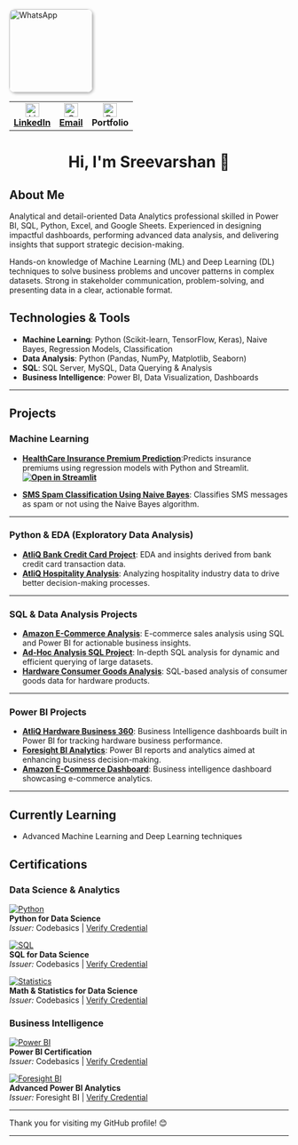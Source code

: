 <a href="https://wa.me/your-whatsapp-number">
  <img src="https://github.com/user-attachments/assets/198cb09b-595b-4e9c-98c5-e6265434c392" 
       alt="WhatsApp" 
       title="Click to chat on WhatsApp" 
       width="150" 
       style="border-radius: 10px; box-shadow: 2px 2px 5px rgba(0,0,0,0.3);" />
</a>

<table>
  <tr>
    <td align="center">
      <a href="https://www.linkedin.com/in/sreevarshan/" target="_blank">
        <img src="https://github.com/user-attachments/assets/39275837-813c-449f-8e57-b07d4d960102" alt="LinkedIn" width="25" /><br/>
        <strong>LinkedIn</strong>
      </a>
    </td>
    <td align="center">
      <a href="https://mail.google.com/mail/?view=cm&fs=1&to=itssreevarshan@gmail.com" target="_blank">
        <img src="https://github.com/user-attachments/assets/4dbcff72-493f-4f53-8455-bb5f92aedbbb" alt="Gmail" width="25" /><br/>
        <strong>Email</strong>
      </a>
    </td>
    <td align="center">
      <img src="https://github.com/user-attachments/assets/6514f697-6177-4d20-bbb0-f423c5a8059a" alt="Profile" width="25" /><br/>
      <strong>Portfolio</strong>
    </td>
  </tr>
</table>

<h1 align="center">Hi, I'm Sreevarshan 👋</h1>

## About Me

Analytical and detail-oriented Data Analytics professional skilled in Power BI, SQL, Python, Excel, and Google Sheets. Experienced in designing impactful dashboards, performing advanced data analysis, and delivering insights that support strategic decision-making.

Hands-on knowledge of Machine Learning (ML) and Deep Learning (DL) techniques to solve business problems and uncover patterns in complex datasets. Strong in stakeholder communication, problem-solving, and presenting data in a clear, actionable format.

## Technologies & Tools

- **Machine Learning**: Python (Scikit-learn, TensorFlow, Keras), Naive Bayes, Regression Models, Classification
- **Data Analysis**: Python (Pandas, NumPy, Matplotlib, Seaborn)
- **SQL**: SQL Server, MySQL, Data Querying & Analysis
- **Business Intelligence**: Power BI, Data Visualization, Dashboards

----

## Projects

### Machine Learning 

- **[HealthCare Insurance Premium Prediction](https://github.com/Sreevarshan-fin/HealthCare-Insurance-Premium-Prediction)**:Predicts insurance premiums using regression models with Python and Streamlit.  
  **[![Open in Streamlit](https://img.shields.io/badge/Launch%20App-Streamlit-%23FF4B4B?logo=streamlit&logoColor=white&style=for-the-badge&labelColor=FF4B4B)](https://ml-healthcare-premium-prediction-7qrpw78zqct4zhdm7u8v2d.streamlit.app/)**
  
- **[SMS Spam Classification Using Naive Bayes](https://github.com/Sreevarshan-fin/SMS-Spam-Classification-Using-Naive-Bayes)**:  Classifies SMS messages as spam or not using the Naive Bayes algorithm.


---


### Python & EDA (Exploratory Data Analysis)

- **[AtliQ Bank Credit Card Project](https://github.com/Sreevarshan-fin/AtliQ-Bank--Credit-Card-Project)**:
  EDA and insights derived from bank credit card transaction data.
- **[AtliQ Hospitality Analysis](https://github.com/Sreevarshan-fin/AtliQ-Hospitality-Analysis)**:
  Analyzing hospitality industry data to drive better decision-making processes.
  
---

### SQL & Data Analysis Projects

- **[Amazon E-Commerce Analysis](https://github.com/Sreevarshan-fin/SQL-Project---Amazon-E-Commerce)**: E-commerce sales analysis using SQL and Power BI for actionable business insights.
- **[Ad-Hoc Analysis SQL Project](https://github.com/Sreevarshan-fin/SQL-Project-Ad-Hoc-Analysis)**: In-depth SQL analysis for dynamic and efficient querying of large datasets.
- **[Hardware Consumer Goods Analysis](https://github.com/Sreevarshan-fin/AtliQ-Hardware-Consumer-Goods-Analysis-FY2020-2021-)**: SQL-based analysis of consumer goods data for hardware products.

---

### Power BI Projects

- **[AtliQ Hardware Business 360](https://github.com/Sreevarshan-fin/AtliQ-Hardware-Business-360)**: Business Intelligence dashboards built in Power BI for tracking hardware business performance.
- **[Foresight BI Analytics](https://github.com/Sreevarshan-fin/Foresight-BI-Analytics)**: Power BI reports and analytics aimed at enhancing business decision-making.
- **[Amazon E-Commerce Dashboard](https://app.powerbi.com/view?r=eyJrIjoiODNjNjllNmUtOTg3My00NDU4LWFjOGMtNjQ1NmVjZGI3MWNmIiwidCI6ImM2ZTU0OWIzLTVmNDUtNDAzMi1hYWU5LWQ0MjQ0ZGM1YjJjNCJ9)**: Business intelligence dashboard showcasing e-commerce analytics.

---

## Currently Learning

- Advanced Machine Learning and Deep Learning techniques

## Certifications

### **Data Science & Analytics**

[![Python](https://img.icons8.com/color/40/python.png)](https://codebasics.io/certificate/CB-48-495191)  
**Python for Data Science**  
*Issuer:* Codebasics | [Verify Credential](https://codebasics.io/certificate/CB-48-495191)

[![SQL](https://img.icons8.com/ios-filled/40/sql.png)](https://codebasics.io/certificate/CB-50-495191)  
**SQL for Data Science**  
*Issuer:* Codebasics | [Verify Credential](https://codebasics.io/certificate/CB-50-495191)

[![Statistics](https://img.icons8.com/ios/40/math.png)](https://codebasics.io/certificate/CB-63-495191)  
**Math & Statistics for Data Science**  
*Issuer:* Codebasics | [Verify Credential](https://codebasics.io/certificate/CB-63-495191)

### **Business Intelligence**

[![Power BI](https://img.icons8.com/color/40/power-bi.png)](https://codebasics.io/certificate/CB-49-495191)  
**Power BI Certification**  
*Issuer:* Codebasics | [Verify Credential](https://codebasics.io/certificate/CB-49-495191)

[![Foresight BI](https://img.icons8.com/color/40/228BE6/power-bi.png)](https://training.foresightbi.com.ng/certificates/rihluvmyez)  
**Advanced Power BI Analytics**  
*Issuer:* Foresight BI | [Verify Credential](https://training.foresightbi.com.ng/certificates/rihluvmyez)

---

Thank you for visiting my GitHub profile! 😊


---

